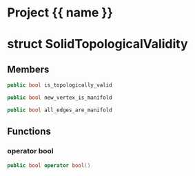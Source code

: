 <script setup>
import {useRoute} from 'vitepress'
const {path} = useRoute()
const tokens = path.split('/')
const words = tokens[2].split('-');
for (let i = 0; i < words.length; i++) {
    words[i] = words[i].charAt(0).toUpperCase() + words[i].slice(1);
    words[i] = words[i].replace('geode', 'Geode')
}
const name = words.join('-');
</script>
# Project {{ name }}

# struct SolidTopologicalValidity


## Members

```cpp
public bool is_topologically_valid

```

```cpp
public bool new_vertex_is_manifold

```

```cpp
public bool all_edges_are_manifold

```



## Functions

### operator bool

```cpp
public bool operator bool()
```




